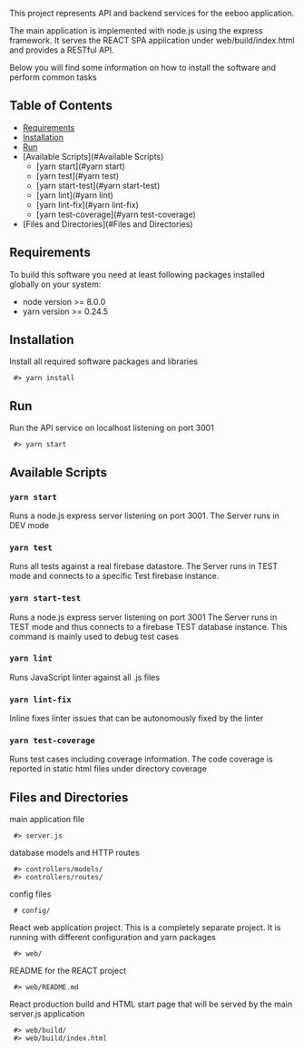 This project represents API and backend services for the eeboo application.

The main application is implemented with node.js using the express framework. It serves the REACT SPA application under web/build/index.html and provides a RESTful API.

Below you will find some information on how to install the software and perform common tasks

## Table of Contents
- [Requirements](#Requirements)
- [Installation](#Installation)
- [Run](#Run)
- [Available Scripts](#Available Scripts)
  - [yarn start](#yarn start)
  - [yarn test](#yarn test)
  - [yarn start-test](#yarn start-test)
  - [yarn lint](#yarn lint)
  - [yarn lint-fix](#yarn lint-fix)
  - [yarn test-coverage](#yarn test-coverage)
- [Files and Directories](#Files and Directories)

## Requirements
To build this software you need at least following packages installed globally on your system:
* node version >= 8.0.0
* yarn version >= 0.24.5

## Installation
Install all required software packages and libraries
```
 #> yarn install
```

## Run
Run the API service on localhost listening on port 3001
```
 #> yarn start
```
## Available Scripts

### `yarn start`
Runs a node.js express server listening on port 3001.
The Server runs in DEV mode

### `yarn test`
Runs all tests against a real firebase datastore. The Server runs in TEST mode and connects to a specific Test firebase instance.

### `yarn start-test`
Runs a node.js express server listening on port 3001
The Server runs in TEST mode and thus connects to a firebase TEST  database instance. This command is mainly used to debug test cases

### `yarn lint`
Runs JavaScript linter against all .js files

### `yarn lint-fix`
Inline fixes linter issues that can be autonomously fixed by the linter

### `yarn test-coverage`
Runs test cases including coverage information. The code coverage is reported in static html files under directory coverage

## Files and Directories
main application file
```
 #> server.js
```

database models and HTTP routes
```
 #> controllers/models/
 #> controllers/routes/
```

config files
```
 # config/
```

React web application project. This is a completely separate project. It is running with different configuration and yarn packages
```
 #> web/
```
README for the REACT project
```
 #> web/README.md
```
React production build and HTML start page that will be served by the main server.js application
```
 #> web/build/
 #> web/build/index.html
```
